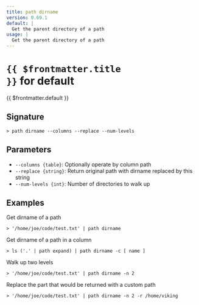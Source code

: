 ```yaml
---
title: path dirname
version: 0.69.1
default: |
  Get the parent directory of a path
usage: |
  Get the parent directory of a path
---
```


# <code>{{ $frontmatter.title }}</code> for default

<div class='command-title'>{{ $frontmatter.default }}</div>

## Signature

```> path dirname --columns --replace --num-levels```

## Parameters

 -  `--columns {table}`: Optionally operate by column path
 -  `--replace {string}`: Return original path with dirname replaced by this string
 -  `--num-levels {int}`: Number of directories to walk up

## Examples

Get dirname of a path
```shell
> '/home/joe/code/test.txt' | path dirname
```

Get dirname of a path in a column
```shell
> ls ('.' | path expand) | path dirname -c [ name ]
```

Walk up two levels
```shell
> '/home/joe/code/test.txt' | path dirname -n 2
```

Replace the part that would be returned with a custom path
```shell
> '/home/joe/code/test.txt' | path dirname -n 2 -r /home/viking
```
